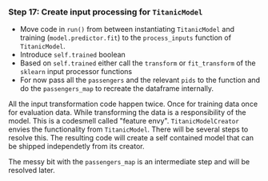 ### Step 17: Create input processing for `TitanicModel`

- Move code in `run()` from between instantiating `TitanicModel` and training (`model.predictor.fit`) to the `process_inputs` function of `TitanicModel`.
- Introduce `self.trained` boolean
- Based on `self.trained` either call the `transform` or `fit_transform` of the `sklearn` input processor functions
- For now pass all the `passengers` and the relevant `pids` to the function and do the `passengers_map` to recreate the dataframe internally.

All the input transformation code happen twice. Once for training data once for evaluation data. While transforming the data is a responsibility of the model. This is a codesmell called "feature envy". `TitanicModelCreator` envies the functionality from `TitanicModel`. There will be several steps to resolve this. The resulting code will create a self contained model that can be shipped independetly from its creator.

The messy bit with the `passengers_map` is an intermediate step and will be resolved later.
